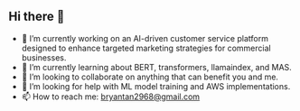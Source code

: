 ## Hi there 👋

- 🔭 I’m currently working on an AI-driven customer service platform designed to enhance targeted marketing strategies for commercial businesses.
- 🌱 I’m currently learning about BERT, transformers, llamaindex, and MAS.
- 👯 I’m looking to collaborate on anything that can benefit you and me. 
- 🤔 I’m looking for help with ML model training and AWS implementations.
- 📫 How to reach me: bryantan2968@gmail.com

